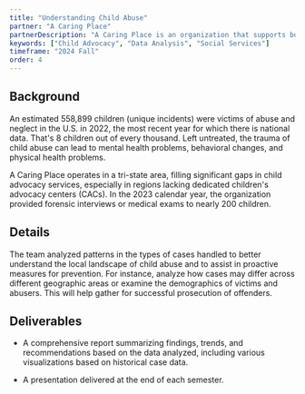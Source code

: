 ```yaml
---
title: "Understanding Child Abuse"
partner: "A Caring Place"
partnerDescription: "A Caring Place is an organization that supports both children and caregivers, helping families recover and rebuild after trauma through advocacy and mental health follow-up. Its prevention programs aim to raise awareness and empower community members, teachers, and students to take proactive steps against child abuse."
keywords: ["Child Advocacy", "Data Analysis", "Social Services"]
timeframe: "2024 Fall"
order: 4
---
```


## Background

An estimated 558,899 children (unique incidents) were victims of abuse and neglect in the U.S. in 2022, the most recent year for which there is national data. That's 8 children out of every thousand. Left untreated, the trauma of child abuse can lead to mental health problems, behavioral changes, and physical health problems.

A Caring Place operates in a tri-state area, filling significant gaps in child advocacy services, especially in regions lacking dedicated children's advocacy centers (CACs). In the 2023 calendar year, the organization provided forensic interviews or medical exams to nearly 200 children.

## Details

The team analyzed patterns in the types of cases handled to better understand the local landscape of child abuse and to assist in proactive measures for prevention. For instance, analyze how cases may differ across different geographic areas or examine the demographics of victims and abusers. This will help gather for successful prosecution of offenders.

## Deliverables

- A comprehensive report summarizing findings, trends, and recommendations based on the data analyzed, including various visualizations based on historical case data.

- A presentation delivered at the end of each semester. 